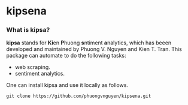 # kipsena

### What is kipsa?
**kipsa** stands for **Ki**en **P**huong **s**ntiment **a**nalytics, which has beeen developed and maintained by Phuong V. Nguyen and Kien T. Tran. This package can automate to do the following tasks:

- web scraping.
- sentiment analytics.

One can install kipsa and use it locally as follows.

```
git clone https://github.com/phuongvnguyen/kipsena.git
```
